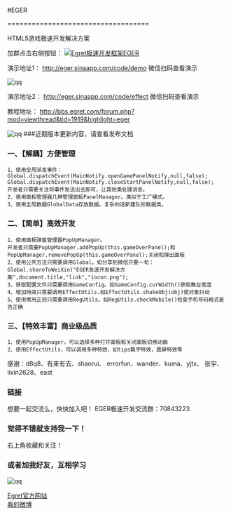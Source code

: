 #EGER

===================================

  HTML5游戏极速开发解决方案
  
加群点击右侧按钮： <a target="_blank" href="http://shang.qq.com/wpa/qunwpa?idkey=e3bba025902c371f851e6f104bc8100a870b9da0963f98f883c17e0a45f3abbd"><img border="0" src="http://pub.idqqimg.com/wpa/images/group.png" alt="Egret极速开发框架EGER" title="Egret极速开发框架EGER"></a>

演示地址1：
http://eger.sinaapp.com/code/demo
微信扫码查看演示

<img src="http://eger.sinaapp.com/code/public/eger1.png" alt="qq" title="Egret极速开发框架EGER"/>

演示地址2：
http://eger.sinaapp.com/code/effect
微信扫码查看演示

教程地址：
http://bbs.egret.com/forum.php?mod=viewthread&tid=1919&highlight=eger

<img src="http://eger.sinaapp.com/code/public/eger2.png" alt="qq" title="Egret极速开发框架EGER"/>
###近期版本更新内容，请查看发布文档

### 一、【解耦】方便管理  

    1、使用全局派发事件：Global.dispatchEvent(MainNotify.openGamePanelNotify,null,false);
    Global.dispatchEvent(MainNotify.closeStartPanelNotify,null,false);
    开发者只需要关注将事件发送出去即可，让其他类处理消息。
    2、使用面板管理器几种管理面板PanelManager。类似于工厂模式。
    3、使用全局数据GlobalData存放数据。复杂的话新建队形数据类。

### 二、【简单】高效开发  

    1、使用面板弹窗管理器PopUpManager。
    开发者只需要PopUpManager.addPopUp(this.gameOverPanel);和PopUpManager.removePopUp(this.gameOverPanel);关闭和弹出面板
    2、使用公共方法只需要调用Global。如分享到微信只要一句：Global.shareToWeiXin("EGER急速开发解决方案",document.title,"link","iocon.png");
    3、获取配置文件只需要调用GameConfig。如GameConfig.curWidth()获取舞台宽度
    4、增加特效只需要调用EffectUtils.如EffectUtils.shakeObj(obj)使对象抖动
    5、使用常用正则只需要调用RegUtils。如RegUtils.checkMobile()检查手机号码格式是否正确
    
### 三、【特效丰富】商业级品质 

    1、使用PopUpManager，可以选择多种打开面板和关闭面板切换动画
    2、使用EffectUtils，可以调用多种特效，如tips飘字特效，震屏特效等


感谢：d8q8、有来有去、shaorui、 errorfun、wander、kuma、yjtx、 张宇、lixin2628、east

### 链接

想要一起交流么，快快加入吧！
EGER极速开发交流群：70843223

### 觉得不错就支持我一下！

右上角收藏和关注！

### 或者加我好友，互相学习

<img src="http://eger.sinaapp.com/code/public/dily.png" alt="qq" title="Egret极速开发框架EGER"/>

[Egret官方网站](egret-labs.org)<br />
[我的微博](http://weibo.com/1856526021/profile?topnav=1&wvr=6)<br />

